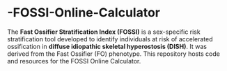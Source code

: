 # -FOSSI-Online-Calculator
The **Fast Ossifier Stratification Index (FOSSI)** is a sex-specific risk stratification tool developed to identify individuals at risk of accelerated ossification in **diffuse idiopathic skeletal hyperostosis (DISH)**.   It was derived from the Fast Ossifier (FO) phenotype.  This repository hosts code and resources for the FOSSI Online Calculator.
